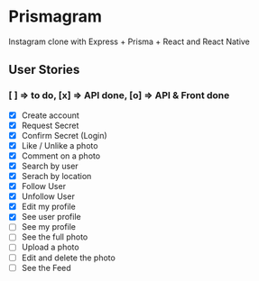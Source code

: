 # Prismagram

Instagram clone with Express + Prisma + React and React Native

## User Stories

### [ ] => to do, [x] => API done, [o] => API & Front done

- [x] Create account
- [x] Request Secret
- [x] Confirm Secret (Login)
- [x] Like / Unlike a photo
- [x] Comment on a photo
- [x] Search by user
- [x] Serach by location
- [x] Follow User
- [x] Unfollow User
- [x] Edit my profile
- [x] See user profile
- [ ] See my profile
- [ ] See the full photo
- [ ] Upload a photo
- [ ] Edit and delete the photo
- [ ] See the Feed
